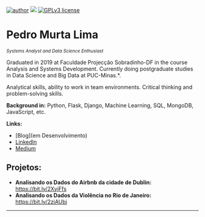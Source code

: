 [![author](https://img.shields.io/badge/author-pedromurta-red.svg)](https://www.linkedin.com/in/pedro-murta/) [![](https://img.shields.io/badge/python-3.7+-blue.svg)](https://www.python.org/downloads/release/python-365/) [![GPLv3 license](https://img.shields.io/badge/License-GPLv3-blue.svg)](http://perso.crans.org/besson/LICENSE.html) 


# Pedro Murta Lima
<sub>*Systems Analyst and Data Science Enthusiast* </sub>

Graduated in 2019 at Faculdade Projecção Sobradinho-DF in the course Analysis and Systems Development. Currently doing postgraduate studies in Data Science and Big Data at PUC-Minas.*.

Analytical skills, ability to work in team environments.
Critical thinking and problem-solving skills.

**Background in:** Python, Flask, Django, Machine Learning, SQL, MongoDB, JavaScript, etc.

**Links:**
* [Blog](em Desenvolvimento)
* [LinkedIn](https://www.linkedin.com/in/pedro-murta/)
* [Medium](https://www.medium.com)


## Projetos:

* **Analisando os Dados do Airbnb da cidade de Dublin:** https://bit.ly/2XyjFfs
* **Analisando os Dados da Violência no Rio de Janeiro:** https://bit.ly/2ziAUbj
---


